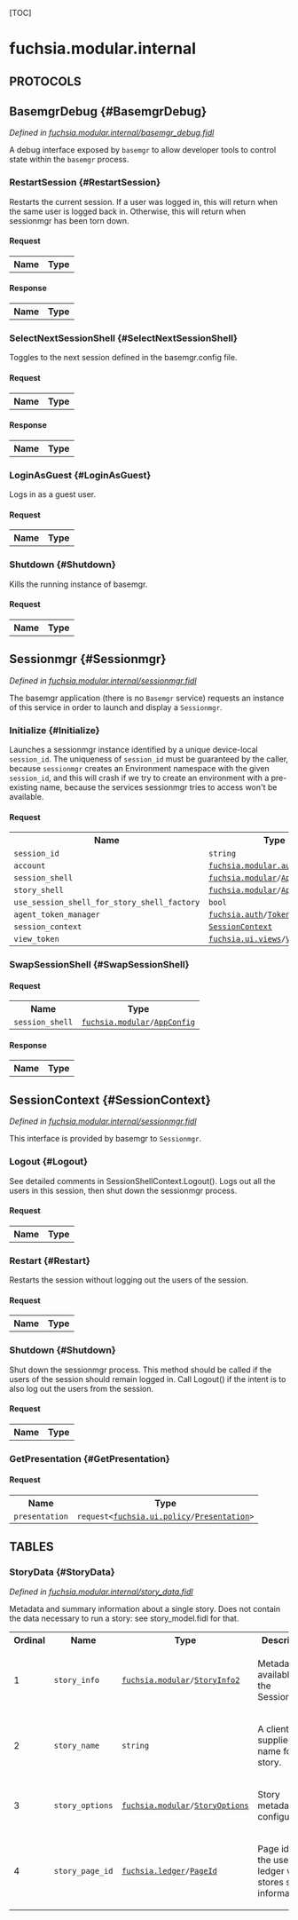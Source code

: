 [TOC]

# fuchsia.modular.internal


## **PROTOCOLS**

## BasemgrDebug {#BasemgrDebug}
*Defined in [fuchsia.modular.internal/basemgr_debug.fidl](https://fuchsia.googlesource.com/fuchsia/+/master/sdk/fidl/fuchsia.modular.internal/basemgr_debug.fidl#10)*

<p>A debug interface exposed by <code>basemgr</code> to allow developer tools to control
state within the <code>basemgr</code> process.</p>

### RestartSession {#RestartSession}

<p>Restarts the current session. If a user was logged in, this will return
when the same user is logged back in. Otherwise, this will return when
sessionmgr has been torn down.</p>

#### Request
<table>
    <tr><th>Name</th><th>Type</th></tr>
    </table>


#### Response
<table>
    <tr><th>Name</th><th>Type</th></tr>
    </table>

### SelectNextSessionShell {#SelectNextSessionShell}

<p>Toggles to the next session defined in the basemgr.config file.</p>

#### Request
<table>
    <tr><th>Name</th><th>Type</th></tr>
    </table>


#### Response
<table>
    <tr><th>Name</th><th>Type</th></tr>
    </table>

### LoginAsGuest {#LoginAsGuest}

<p>Logs in as a guest user.</p>

#### Request
<table>
    <tr><th>Name</th><th>Type</th></tr>
    </table>



### Shutdown {#Shutdown}

<p>Kills the running instance of basemgr.</p>

#### Request
<table>
    <tr><th>Name</th><th>Type</th></tr>
    </table>



## Sessionmgr {#Sessionmgr}
*Defined in [fuchsia.modular.internal/sessionmgr.fidl](https://fuchsia.googlesource.com/fuchsia/+/master/sdk/fidl/fuchsia.modular.internal/sessionmgr.fidl#16)*

<p>The basemgr application (there is no <code>Basemgr</code> service) requests
an instance of this service in order to launch and display a <code>Sessionmgr</code>.</p>

### Initialize {#Initialize}

<p>Launches a sessionmgr instance identified by a unique device-local
<code>session_id</code>. The uniqueness of <code>session_id</code> must be guaranteed by the
caller, because <code>sessionmgr</code> creates an Environment namespace with the
given <code>session_id</code>, and this will crash if we try to create an
environment with a pre-existing name, because the services sessionmgr
tries to access won't be available.</p>

#### Request
<table>
    <tr><th>Name</th><th>Type</th></tr>
    <tr>
            <td><code>session_id</code></td>
            <td>
                <code>string</code>
            </td>
        </tr><tr>
            <td><code>account</code></td>
            <td>
                <code><a class='link' href='../fuchsia.modular.auth/'>fuchsia.modular.auth</a>/<a class='link' href='../fuchsia.modular.auth/#Account'>Account</a>?</code>
            </td>
        </tr><tr>
            <td><code>session_shell</code></td>
            <td>
                <code><a class='link' href='../fuchsia.modular/'>fuchsia.modular</a>/<a class='link' href='../fuchsia.modular/#AppConfig'>AppConfig</a></code>
            </td>
        </tr><tr>
            <td><code>story_shell</code></td>
            <td>
                <code><a class='link' href='../fuchsia.modular/'>fuchsia.modular</a>/<a class='link' href='../fuchsia.modular/#AppConfig'>AppConfig</a></code>
            </td>
        </tr><tr>
            <td><code>use_session_shell_for_story_shell_factory</code></td>
            <td>
                <code>bool</code>
            </td>
        </tr><tr>
            <td><code>agent_token_manager</code></td>
            <td>
                <code><a class='link' href='../fuchsia.auth/'>fuchsia.auth</a>/<a class='link' href='../fuchsia.auth/#TokenManager'>TokenManager</a>?</code>
            </td>
        </tr><tr>
            <td><code>session_context</code></td>
            <td>
                <code><a class='link' href='#SessionContext'>SessionContext</a></code>
            </td>
        </tr><tr>
            <td><code>view_token</code></td>
            <td>
                <code><a class='link' href='../fuchsia.ui.views/'>fuchsia.ui.views</a>/<a class='link' href='../fuchsia.ui.views/#ViewToken'>ViewToken</a></code>
            </td>
        </tr></table>



### SwapSessionShell {#SwapSessionShell}


#### Request
<table>
    <tr><th>Name</th><th>Type</th></tr>
    <tr>
            <td><code>session_shell</code></td>
            <td>
                <code><a class='link' href='../fuchsia.modular/'>fuchsia.modular</a>/<a class='link' href='../fuchsia.modular/#AppConfig'>AppConfig</a></code>
            </td>
        </tr></table>


#### Response
<table>
    <tr><th>Name</th><th>Type</th></tr>
    </table>

## SessionContext {#SessionContext}
*Defined in [fuchsia.modular.internal/sessionmgr.fidl](https://fuchsia.googlesource.com/fuchsia/+/master/sdk/fidl/fuchsia.modular.internal/sessionmgr.fidl#39)*

<p>This interface is provided by basemgr to <code>Sessionmgr</code>.</p>

### Logout {#Logout}

<p>See detailed comments in SessionShellContext.Logout(). Logs out all the
users in this session, then shut down the sessionmgr process.</p>

#### Request
<table>
    <tr><th>Name</th><th>Type</th></tr>
    </table>



### Restart {#Restart}

<p>Restarts the session without logging out the users of the session.</p>

#### Request
<table>
    <tr><th>Name</th><th>Type</th></tr>
    </table>



### Shutdown {#Shutdown}

<p>Shut down the sessionmgr process. This method should be called if the
users of the session should remain logged in. Call Logout() if the intent
is to also log out the users from the session.</p>

#### Request
<table>
    <tr><th>Name</th><th>Type</th></tr>
    </table>



### GetPresentation {#GetPresentation}


#### Request
<table>
    <tr><th>Name</th><th>Type</th></tr>
    <tr>
            <td><code>presentation</code></td>
            <td>
                <code>request&lt;<a class='link' href='../fuchsia.ui.policy/'>fuchsia.ui.policy</a>/<a class='link' href='../fuchsia.ui.policy/#Presentation'>Presentation</a>&gt;</code>
            </td>
        </tr></table>









## **TABLES**

### StoryData {#StoryData}


*Defined in [fuchsia.modular.internal/story_data.fidl](https://fuchsia.googlesource.com/fuchsia/+/master/sdk/fidl/fuchsia.modular.internal/story_data.fidl#12)*

<p>Metadata and summary information about a single story.  Does not contain the
data necessary to run a story: see story_model.fidl for that.</p>


<table>
    <tr><th>Ordinal</th><th>Name</th><th>Type</th><th>Description</th></tr>
    <tr>
            <td>1</td>
            <td><code>story_info</code></td>
            <td>
                <code><a class='link' href='../fuchsia.modular/'>fuchsia.modular</a>/<a class='link' href='../fuchsia.modular/#StoryInfo2'>StoryInfo2</a></code>
            </td>
            <td><p>Metadata available to the SessionShell.</p>
</td>
        </tr><tr>
            <td>2</td>
            <td><code>story_name</code></td>
            <td>
                <code>string</code>
            </td>
            <td><p>A client-supplied name for this story.</p>
</td>
        </tr><tr>
            <td>3</td>
            <td><code>story_options</code></td>
            <td>
                <code><a class='link' href='../fuchsia.modular/'>fuchsia.modular</a>/<a class='link' href='../fuchsia.modular/#StoryOptions'>StoryOptions</a></code>
            </td>
            <td><p>Story metadata and configuration.</p>
</td>
        </tr><tr>
            <td>4</td>
            <td><code>story_page_id</code></td>
            <td>
                <code><a class='link' href='../fuchsia.ledger/'>fuchsia.ledger</a>/<a class='link' href='../fuchsia.ledger/#PageId'>PageId</a></code>
            </td>
            <td><p>Page id on the user's ledger which stores story information.</p>
</td>
        </tr></table>











